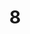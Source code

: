 ---
title: "8"
imageurl: "https://imgs1.thamizhnation.org/assets/8.webp"
dwnurl: "https://imgs1.thamizhnation.org/img/8.jpg"
tags: ['thalaivar']
---